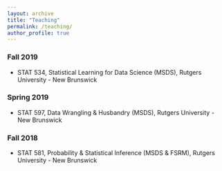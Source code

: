 ```yaml
---
layout: archive
title: "Teaching"
permalink: /teaching/
author_profile: true
---
```


### Fall 2019

* STAT 534, Statistical Learning for Data Science (MSDS), Rutgers University - New Brunswick

### Spring 2019

* STAT 597, Data Wrangling & Husbandry (MSDS), Rutgers University - New Brunswick

### Fall 2018

* STAT 581, Probability & Statistical Inference (MSDS & FSRM), Rutgers University - New Brunswick
